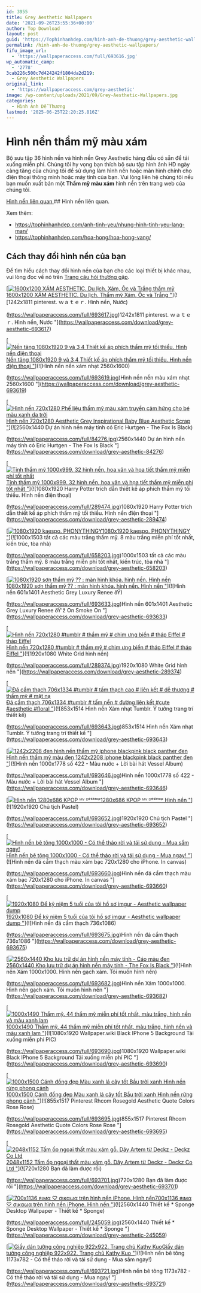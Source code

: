 ```yaml
---
id: 3955
title: Grey Aesthetic Wallpapers
date: '2021-09-26T23:55:36+00:00'
author: Top Download
layout: post
guid: 'https://Tophinhanhdep.com/hinh-anh-de-thuong/grey-aesthetic-wallpapers/'
permalink: /hinh-anh-de-thuong/grey-aesthetic-wallpapers/
fifu_image_url:
  - 'https://wallpaperaccess.com/full/693616.jpg'
wp_automatic_camp:
  - '2778'
3cab226c500c7d424242f1804da2d219:
  - Grey Aesthetic Wallpapers
original_link:
  - 'https://wallpaperaccess.com/grey-aesthetic'
image: /wp-content/uploads/2021/09/Grey-Aesthetic-Wallpapers.jpg
categories:
  - Hình Ảnh Dễ Thương
lastmod: '2025-06-25T22:20:25.816Z'
---
```

# Hình nền thẩm mỹ màu xám

Bộ sưu tập 36 hình nền và hình nền Grey Aesthetic hàng đầu có sẵn để tải xuống miễn phí. Chúng tôi hy vọng bạn thích bộ sưu tập hình ảnh HD ngày càng tăng của chúng tôi để sử dụng làm hình nền hoặc màn hình chính cho điện thoại thông minh hoặc máy tính của bạn. Vui lòng liên hệ chúng tôi nếu bạn muốn xuất bản một **Thẩm mỹ màu xám** hình nền trên trang web của chúng tôi.

[Hình nền liên quan ](#related) ## Hình nền liên quan.

   
 Xem thêm:

   
- <https://tophinhanhdep.com/anh-tinh-yeu/nhung-hinh-tinh-yeu-lang-man/>
- <https://tophinhanhdep.com/hoa-hong/hoa-hong-vang/>

## Cách thay đổi hình nền của bạn

Để tìm hiểu cách thay đổi hình nền của bạn cho các loại thiết bị khác nhau, vui lòng đọc về nó trên [Trang câu hỏi thường gặp](https://tophinhanhdep.com/faq/).

  
[[![1600x1200 XÁM AESTHETIC.  Du lịch.  Xám, Ốc và Trắng thẩm mỹ](https://wallpaperaccess.com/full/693616.jpg)1600x1200 XÁM AESTHETIC. Du lịch. Thẩm mỹ Xám, Ốc và Trắng "](https://wallpaperaccess.com/download/grey-aesthetic-693616)](![1242x1811 pinterest.  ｗａｔｅｒ.  Hình nền, Nước)

(https://wallpaperaccess.com/full/693617.jpg)1242x1811 pinterest. ｗａｔｅｒ. Hình nền, Nước "](https://wallpaperaccess.com/download/grey-aesthetic-693617)

[ [![Nền tảng 1080x1920 9 và 3 4 Thiết kế áp phích thẩm mỹ tối thiểu.  Hình nền điện thoại](https://wallpaperaccess.com/full/693618.jpg)Nền tảng 1080x1920 9 và 3 4 Thiết kế áp phích thẩm mỹ tối thiểu. Hình nền điện thoại "](https://wallpaperaccess.com/download/grey-aesthetic-693618)](![Hình nền nền xám nhạt 2560x1600)

(https://wallpaperaccess.com/full/693619.jpg)Hình nền nền màu xám nhạt 2560x1600 "](https://wallpaperaccess.com/download/grey-aesthetic-693619)

[[![Hình nền 720x1280 Phế liệu thẩm mỹ màu xám truyền cảm hứng cho bé màu xanh da trời](https://wallpaperaccess.com/full/691428.jpg)Hình nền 720x1280 Aesthetic Grey Inspirational Baby Blue Aesthetic Scrap "](https://wallpaperaccess.com/download/grey-aesthetic-691428)](![2560x1440 Dự án hình nền máy tính có Eric Hurtgen - The Fox Is Black)

(https://wallpaperaccess.com/full/84276.jpg)2560x1440 Dự án hình nền máy tính có Eric Hurtgen - The Fox Is Black "](https://wallpaperaccess.com/download/grey-aesthetic-84276)

[[![Tính thẩm mỹ 1000x999.  32 hình nền, hoa văn và họa tiết thẩm mỹ miễn phí tốt nhất](https://wallpaperaccess.com/full/693626.jpg)Tính thẩm mỹ 1000x999. 32 hình nền, hoa văn và họa tiết thẩm mỹ miễn phí tốt nhất "](https://wallpaperaccess.com/download/grey-aesthetic-693626)](![1080x1920 Harry Potter trích dẫn thiết kế áp phích thẩm mỹ tối thiểu.  Hình nền điện thoại)

(https://wallpaperaccess.com/full/289474.jpg)1080x1920 Harry Potter trích dẫn thiết kế áp phích thẩm mỹ tối thiểu. Hình nền điện thoại "](https://wallpaperaccess.com/download/grey-aesthetic-289474)

[[![1080x1920 kaespo.  PHONYTHINGY](https://wallpaperaccess.com/full/693629.jpg)1080x1920 kaespo. PHONYTHINGY "](https://wallpaperaccess.com/download/grey-aesthetic-693629)](![1000x1503 tất cả các màu trắng thẩm mỹ.  8 màu trắng miễn phí tốt nhất, kiến ​​trúc, tòa nhà)

(https://wallpaperaccess.com/full/658203.jpg)1000x1503 tất cả các màu trắng thẩm mỹ. 8 màu trắng miễn phí tốt nhất, kiến ​​trúc, tòa nhà "](https://wallpaperaccess.com/download/grey-aesthetic-658203)

[[![1080x1920 sơn thẩm mỹ ??  : màn hình khóa.  hình nền.  Hình nền](https://wallpaperaccess.com/full/130204.jpg)1080x1920 sơn thẩm mỹ ?? : màn hình khóa. hình nền. Hình nền "](https://wallpaperaccess.com/download/grey-aesthetic-130204)](![Hình nền 601x1401 Aesthetic Grey Luxury Renee ðŸ)

(https://wallpaperaccess.com/full/693633.jpg)Hình nền 601x1401 Aesthetic Grey Luxury Renee ðŸ'ž On Smoke On "](https://wallpaperaccess.com/download/grey-aesthetic-693633)

[[![Hình nền 720x1280 #tumblr # thẩm mỹ # chim ưng biển # tháp Eiffel # tháp Eiffel](https://wallpaperaccess.com/full/693637.jpg)Hình nền 720x1280 #tumblr # thẩm mỹ # chim ưng biển # tháp Eiffel # tháp Eiffel "](https://wallpaperaccess.com/download/grey-aesthetic-693637)](![1920x1080 White Grid hình nền)

(https://wallpaperaccess.com/full/289374.jpg)1920x1080 White Grid hình nền "](https://wallpaperaccess.com/download/grey-aesthetic-289374)

[[![Đá cẩm thạch 706x1334 #tumblr # tấm thạch cao # liên kết # dễ thương # thẩm mỹ # mặt nạ](https://wallpaperaccess.com/full/468556.jpg)Đá cẩm thạch 706x1334 #tumblr # tấm nền # đường liên kết #cute #aesthetic #floral "](https://wallpaperaccess.com/download/grey-aesthetic-468556)](![853x1514 Hình nền Xám nhạt Tumblr.  Ý tưởng trang trí thiết kế)

(https://wallpaperaccess.com/full/693643.jpg)853x1514 Hình nền Xám nhạt Tumblr. Ý tưởng trang trí thiết kế "](https://wallpaperaccess.com/download/grey-aesthetic-693643)

[[![1242x2208 đen hình nền thẩm mỹ iphone blackpink black panther đen](https://wallpaperaccess.com/full/693645.jpg)Hình nền thẩm mỹ màu đen 1242x2208 iphone blackpink black panther đen "](https://wallpaperaccess.com/download/grey-aesthetic-693645)](![Hình nền 1000x1778 số 422 - Màu nước + Lời bài hát Vessel Album)

(https://wallpaperaccess.com/full/693646.jpg)Hình nền 1000x1778 số 422 - Màu nước + Lời bài hát Vessel Album "](https://wallpaperaccess.com/download/grey-aesthetic-693646)

[[![Hình nền 1280x686 KPOP ᴹⱽ ᴰᵉˢᵏᵗᵒᵖ](https://wallpaperaccess.com/full/693647.png)1280x686 KPOP ᴹⱽ ᴰᵉˢᵏᵗᵒᵖ Hình nền "](https://wallpaperaccess.com/download/grey-aesthetic-693647)](![1920x1920 Chủ tịch Pastel)

(https://wallpaperaccess.com/full/693652.jpg)1920x1920 Chủ tịch Pastel "](https://wallpaperaccess.com/download/grey-aesthetic-693652)

[[![Hình nền bê tông 1000x1000 - Có thể tháo rời và tái sử dụng - Mua sắm ngay!](https://wallpaperaccess.com/full/693656.jpg)Hình nền bê tông 1000x1000 - Có thể tháo rời và tái sử dụng - Mua ngay! "](https://wallpaperaccess.com/download/grey-aesthetic-693656)](![Hình nền đá cẩm thạch màu xám bạc 720x1280 cho iPhone.  In canvas)

(https://wallpaperaccess.com/full/693660.jpg)Hình nền đá cẩm thạch màu xám bạc 720x1280 cho iPhone. In canvas "](https://wallpaperaccess.com/download/grey-aesthetic-693660)

[[![1920x1080 Để kỷ niệm 5 tuổi của tôi hồ sơ imgur - Aesthetic wallpaper dump](https://wallpaperaccess.com/full/479160.png)1920x1080 Để kỷ niệm 5 tuổi của tôi hồ sơ imgur - Aesthetic wallpaper dump "](https://wallpaperaccess.com/download/grey-aesthetic-479160)](![Hình nền đá cẩm thạch 736x1086)

(https://wallpaperaccess.com/full/693675.jpg)Hình nền đá cẩm thạch 736x1086 "](https://wallpaperaccess.com/download/grey-aesthetic-693675)

[[![2560x1440 Kho lưu trữ dự án hình nền máy tính - Cáo màu đen](https://wallpaperaccess.com/full/279980.jpg)2560x1440 Kho lưu trữ dự án hình nền máy tính - The Fox Is Black "](https://wallpaperaccess.com/download/grey-aesthetic-279980)](![Hình nền Xám 1000x1000.  Hình nền gạch xám.  Tôi muốn hình nền)

(https://wallpaperaccess.com/full/693682.jpg)Hình nền Xám 1000x1000. Hình nền gạch xám. Tôi muốn hình nền "](https://wallpaperaccess.com/download/grey-aesthetic-693682)

[[![1000x1490 Thẩm mỹ.  44 thẩm mỹ miễn phí tốt nhất, màu trắng, hình nền và màu xanh lam](https://wallpaperaccess.com/full/693688.jpg)1000x1490 Thẩm mỹ. 44 thẩm mỹ miễn phí tốt nhất, màu trắng, hình nền và màu xanh lam "](https://wallpaperaccess.com/download/grey-aesthetic-693688)](![1080x1920 Wallpaper.wiki Black IPhone 5 Background Tải xuống miễn phí PIC)

(https://wallpaperaccess.com/full/693690.jpg)1080x1920 Wallpaper.wiki Black IPhone 5 Background Tải xuống miễn phí PIC "](https://wallpaperaccess.com/download/grey-aesthetic-693690)

[[![1000x1500 Cánh đồng đẹp Màu xanh lá cây tốt Bầu trời xanh Hình nền rừng phong cảnh](https://wallpaperaccess.com/full/648383.jpg)1000x1500 Cánh đồng đẹp Màu xanh lá cây tốt Bầu trời xanh Hình nền rừng phong cảnh "](https://wallpaperaccess.com/download/grey-aesthetic-648383)](![855x1517 Pinterest Rhcom Rosegold Aesthetic Quote Colors Rose Rose)

(https://wallpaperaccess.com/full/693695.jpg)855x1517 Pinterest Rhcom Rosegold Aesthetic Quote Colors Rose Rose "](https://wallpaperaccess.com/download/grey-aesthetic-693695)

[[![2048x1152 Tấm ốp ngoại thất màu xám gỗ.  Dãy Artem từ Deckz - Deckz Co Ltd](https://wallpaperaccess.com/full/693698.jpg)2048x1152 Tấm ốp ngoại thất màu xám gỗ. Dãy Artem từ Deckz - Deckz Co Ltd "](https://wallpaperaccess.com/download/grey-aesthetic-693698)](![720x1280 Bạn đã làm được rồi)

(https://wallpaperaccess.com/full/693701.jpg)720x1280 Bạn đã làm được rồi "](https://wallpaperaccess.com/download/grey-aesthetic-693701)

[[![700x1136 яιмα ♡ σιкαωα trên hình nền iPhone.  Hình nền](https://wallpaperaccess.com/full/628244.jpg)700x1136 яιмα ♡ σιкαωα trên hình nền iPhone. Hình nền "](https://wallpaperaccess.com/download/grey-aesthetic-628244)](![2560x1440 Thiết kế * Sponge Desktop Wallpaper - Thiết kế * Sponge)

(https://wallpaperaccess.com/full/245059.jpg)2560x1440 Thiết kế \* Sponge Desktop Wallpaper - Thiết kế \* Sponge "](https://wallpaperaccess.com/download/grey-aesthetic-245059)

[[![Giấy dán tường công nghiệp 922x922.  Trang chủ Kathy Kuo](https://wallpaperaccess.com/full/693719.jpg)Giấy dán tường công nghiệp 922x922. Trang chủ Kathy Kuo "](https://wallpaperaccess.com/download/grey-aesthetic-693719)](![Hình nền bê tông 1173x782 - Có thể tháo rời và tái sử dụng - Mua sắm ngay!)

(https://wallpaperaccess.com/full/693721.jpg)Hình nền bê tông 1173x782 - Có thể tháo rời và tái sử dụng - Mua ngay! "](https://wallpaperaccess.com/download/grey-aesthetic-693721)
